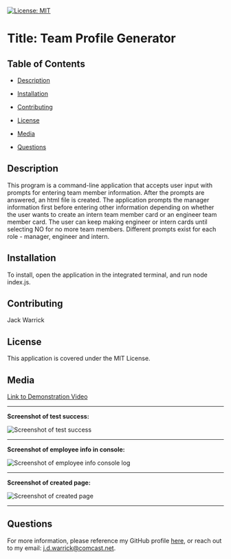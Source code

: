 
[![License: MIT](https://img.shields.io/badge/License-MIT-yellow.svg)](https://opensource.org/licenses/MIT)

# Title: Team Profile Generator 

## Table of Contents

* [Description](#description)

* [Installation](#installation)

* [Contributing](#contributing)

* [License](#license)

* [Media](#media)

* [Questions](#questions)

## Description

This program is a command-line application that accepts user input with prompts for entering team member information. After the prompts are answered, an html file is created. The application prompts the manager information first before entering other information depending on whether the user wants to create an intern team member card or an engineer team member card. The user can keep making engineer or intern cards until selecting NO for no more team members. Different prompts exist for each role - manager, engineer and intern.

## Installation

To install, open the application in the integrated terminal, and run node index.js.

## Contributing

Jack Warrick

## License

This application is covered under the MIT License.

## Media

[Link to Demonstration Video](https://drive.google.com/file/d/1wD4R4xRhGpBC0TXBa2ljbAGbnejLGamQ/view)

-----

**Screenshot of test success:**

![Screenshot of test success](Coding-Challenges/Team-Profile-Generator-Challenge/assets/Test-Success.png)

-----

**Screenshot of employee info in console:**

![Screenshot of employee info console log](Coding-Challenges/Team-Profile-Generator-Challenge/assets/Employee-Info-Console.png)

-----

**Screenshot of created page:**

![Screenshot of created page](Coding-Challenges/Team-Profile-Generator-Challenge/assets/Team-Page-Screenshot.png)

-----

## Questions

For more information, please reference my GitHub profile [here](https://github.com/JackWarrick), or reach out to my email: j.d.warrick@comcast.net.

